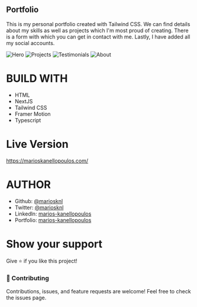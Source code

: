 ## Portfolio

This is my personal portfolio created with Tailwind CSS. We can find details about my skills as well as projects which I'm most proud of creating. There is a form with which you can get in contact with me. Lastly, I have added all my social accounts.

![Hero](assets/images/hero.png)
![Projects](assets/images/projects.png)
![Testimonials](assets/images/testimonials.png)
![About](assets/images/about_me.png)

# BUILD WITH

- HTML
- NextJS
- Tailwind CSS
- Framer Motion
- Typescript

# Live Version

https://marioskanellopoulos.com/

# AUTHOR

- Github: [@mariosknl](https://github.com/mariosknl)
- Twitter: [@mariosknl](https://x.com/MariosKnl)
- Linkedln: [marios-kanellopoulos](https://www.linkedin.com/in/marios-kanellopoulos)
- Portfolio: [marios-kanellopoulos](https://marioskanellopoulos.com/)

# Show your support

Give ⭐️ if you like this project!

### 🤝 Contributing

Contributions, issues, and feature requests are welcome!
Feel free to check the issues page.
